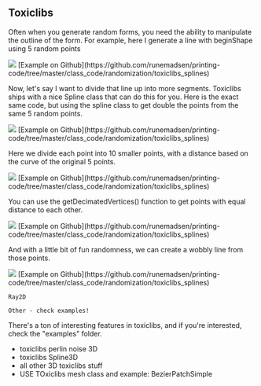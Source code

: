 Toxiclibs
---------

Often when you generate random forms, you need the ability to manipulate the outline of the form. For example, here I generate a line with beginShape using 5 random points

<img src="http://runemadsen-2012.s3.amazonaws.com/printing-code-2012/randomization/toxiclibs_splines_1_small.jpg" data-slideshow="http://runemadsen-2012.s3.amazonaws.com/printing-code-2012/randomization/toxiclibs_splines_1.jpg" />
[Example on Github](https://github.com/runemadsen/printing-code/tree/master/class_code/randomization/toxiclibs_splines)

Now, let's say I want to divide that line up into more segments. Toxiclibs ships with a nice Spline class that can do this for you. Here is the exact same code, but using the spline class to get double the points from the same 5 random points.

<img src="http://runemadsen-2012.s3.amazonaws.com/printing-code-2012/randomization/toxiclibs_splines_2_small.jpg" data-slideshow="http://runemadsen-2012.s3.amazonaws.com/printing-code-2012/randomization/toxiclibs_splines_2.jpg" />
[Example on Github](https://github.com/runemadsen/printing-code/tree/master/class_code/randomization/toxiclibs_splines)

Here we divide each point into 10 smaller points, with a distance based on the curve of the original 5 points.

<img src="http://runemadsen-2012.s3.amazonaws.com/printing-code-2012/randomization/toxiclibs_splines_3_small.jpg" data-slideshow="http://runemadsen-2012.s3.amazonaws.com/printing-code-2012/randomization/toxiclibs_splines_3.jpg" />
[Example on Github](https://github.com/runemadsen/printing-code/tree/master/class_code/randomization/toxiclibs_splines)

You can use the getDecimatedVertices() function to get points with equal distance to each other.

<img src="http://runemadsen-2012.s3.amazonaws.com/printing-code-2012/randomization/toxiclibs_splines_4_small.jpg" data-slideshow="http://runemadsen-2012.s3.amazonaws.com/printing-code-2012/randomization/toxiclibs_splines_4.jpg" />
[Example on Github](https://github.com/runemadsen/printing-code/tree/master/class_code/randomization/toxiclibs_splines)

And with a little bit of fun randomness, we can create a wobbly line from those points.

<img src="http://runemadsen-2012.s3.amazonaws.com/printing-code-2012/randomization/toxiclibs_splines_5_small.jpg" data-slideshow="http://runemadsen-2012.s3.amazonaws.com/printing-code-2012/randomization/toxiclibs_splines_5.jpg" />
[Example on Github](https://github.com/runemadsen/printing-code/tree/master/class_code/randomization/toxiclibs_splines)

	Ray2D

	Other - check examples!

There's a ton of interesting features in toxiclibs, and if you're interested, check the "examples" folder.

* toxiclibs perlin noise 3D
* toxiclibs Spline3D
* all other 3D toxiclibs stuff
* USE TOxiclibs mesh class and example: BezierPatchSimple